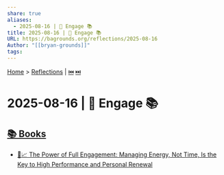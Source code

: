 ```yaml
---
share: true
aliases:
  - 2025-08-16 | 💍 Engage 📚
title: 2025-08-16 | 💍 Engage 📚
URL: https://bagrounds.org/reflections/2025-08-16
Author: "[[bryan-grounds]]"
tags: 
---
```

[Home](../index.md) > [Reflections](./index.md) | [⏮️](./2025-08-15.md) [⏭️](./2025-08-17.md)  
# 2025-08-16 | 💍 Engage 📚  
## [📚 Books](../books/index.md)  
- [🔋📈 The Power of Full Engagement: Managing Energy, Not Time, Is the Key to High Performance and Personal Renewal](../books/the-power-of-full-engagement-managing-energy-not-time-is-the-key-to-high-performance-and-personal-renewal.md)